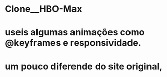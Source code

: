 # Clone__HBO-Max
# useis algumas animações como @keyframes e responsividade.
# um pouco diferende do site original, 
